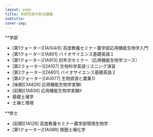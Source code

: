 ```yaml
---
layout: page
title: 本研究室の担当講義
subtitle:
cover-img: 
---
```

**学部

* [第1クォーター][1A104/6] 高度教養セミナー農学部応用機能生物学入門
* [第1クォーター][1A801] バイオサイエンス基礎英語１
* [第1クォーター][1A913] 初年次セミナー（応用機能生物学コース）
* [第2クォーター][2A107] 生物科学英語リスニング演習
* [第2クォーター][2A801] バイオサイエンス基礎英語２
* [第4クォーター][4U077] 生物資源と農業Ｄ
* [後期][3A826] 応用機能生物学実験Ⅰ
* [前期][1A830] 応用機能生物学実験Ⅱ
* 基礎土壌学
* 土壌と環境

**修士

* [前期][1A126] 高度教養セミナー農学部環境生物学
* [第1クォーター][1A08R] 根圏土壌化学
